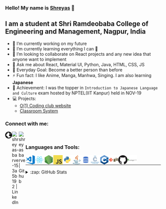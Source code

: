### Hello! My name is [Shreyas](https://shreyasbarve.github.io/) 👋

## I am a student at Shri Ramdeobaba College of Engineering and Management, Nagpur, India

- 🔭 I’m currently working on my future
- 🌱 I’m currently learning everything I can 🤣
- 👯 I’m looking to collaborate on React projects and any new idea that anyone want to implement
- 💬 Ask me about React, Material UI, Python, Java, HTML, CSS, JS 
- 🥅 Everyday Goal: Become a better person than before
- ⚡ Fun fact: I like Anime, Manga, Manhwa, Singing. I am also learning <b>Japanese</b>
- 🥇 Achievement: I was the topper in `Introduction to Japanese Language and Culture` exam hosted by NPTEL(IIT Kanpur) held in NOV-19
- 💻 Projects:
  - [O(1) Coding club website](https://o1codingclub.netlify.app/)
  - [Classroom System](https://learnzillaedu.netlify.app/)

### Connect with me:

[<img align="left" alt="shreyasbarve | Website" width="22px" src="https://raw.githubusercontent.com/iconic/open-iconic/master/svg/globe.svg" />](https://shreyasbarve.github.io/)
[<img align="left" alt="shreyas-barve-153a5b192 | LinkedIn" width="22px" src="https://cdn.jsdelivr.net/npm/simple-icons@v3/icons/linkedin.svg" />](https://www.linkedin.com/in/shreyas-barve-153a5b192/)
[<img align="left" alt="shreyasbarve | Github" width="22px" src="https://cdn.jsdelivr.net/npm/simple-icons@v3/icons/github.svg" />](https://github.com/shreyasbarve)

<br />

### Languages and Tools:

<img align="left" alt="Visual Studio Code" width="30px" src="https://raw.githubusercontent.com/github/explore/80688e429a7d4ef2fca1e82350fe8e3517d3494d/topics/visual-studio-code/visual-studio-code.png" />
<img align="left" alt="React" width="30px" src="https://raw.githubusercontent.com/github/explore/80688e429a7d4ef2fca1e82350fe8e3517d3494d/topics/react/react.png" />
<img align="left" alt="NodeJS" width="30px" src="https://raw.githubusercontent.com/github/explore/80688e429a7d4ef2fca1e82350fe8e3517d3494d/topics/nodejs/nodejs.png" />
<img align="left" alt="JavaScript" width="30px" src="https://raw.githubusercontent.com/github/explore/80688e429a7d4ef2fca1e82350fe8e3517d3494d/topics/javascript/javascript.png" />
<img align="left" alt="Python" width="30px" src="https://raw.githubusercontent.com/github/explore/80688e429a7d4ef2fca1e82350fe8e3517d3494d/topics/python/python.png" />
<img align="left" alt="Java" width="30px" src="https://raw.githubusercontent.com/github/explore/80688e429a7d4ef2fca1e82350fe8e3517d3494d/topics/java/java.png" />
<img align="left" alt="SQL" width="30px" src="https://raw.githubusercontent.com/github/explore/80688e429a7d4ef2fca1e82350fe8e3517d3494d/topics/sql/sql.png" />
<img align="left" alt="C" width="30px" src="https://raw.githubusercontent.com/github/explore/80688e429a7d4ef2fca1e82350fe8e3517d3494d/topics/c/c.png" />
<img align="left" alt="C++" width="30px" src="https://raw.githubusercontent.com/github/explore/80688e429a7d4ef2fca1e82350fe8e3517d3494d/topics/cpp/cpp.png" />
<img align="left" alt="Git" width="30px" src="https://raw.githubusercontent.com/github/explore/80688e429a7d4ef2fca1e82350fe8e3517d3494d/topics/git/git.png" />
<img align="left" alt="Github" width="30px" src="https://raw.githubusercontent.com/github/explore/78df643247d429f6cc873026c0622819ad797942/topics/github/github.png" />
<img align="left" alt="Mongo DB" width="30px" src="https://raw.githubusercontent.com/github/explore/80688e429a7d4ef2fca1e82350fe8e3517d3494d/topics/mongodb/mongodb.png" />

<br />

---

<details>
  <summary>:zap: GitHub Stats</summary>

  <img align="left" alt="shreyasbarve's GitHub Stats" src="https://github-readme-stats.codestackr.vercel.app/api?username=shreyasbarve&show_icons=true&hide_border=true" />

</details>


